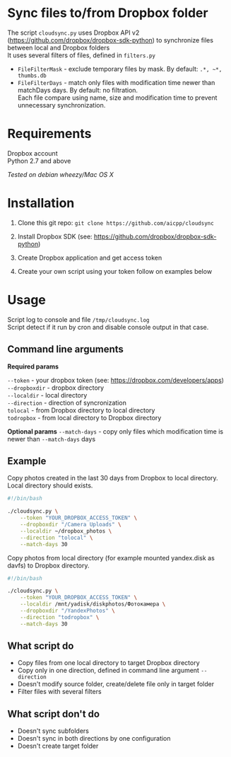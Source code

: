 Sync files to/from Dropbox folder
=================================

The script `cloudsync.py` uses Dropbox API v2 (https://github.com/dropbox/dropbox-sdk-python) to synchronize files between local and Dropbox folders  
It uses several filters of files, defined in `filters.py`  
* `FileFilterMask` - exclude temporary files by mask. By default: `.*, ~*, thumbs.db`
* `FileFilterDays` - match only files with modification time newer than matchDays days. By default: no filtration.  
Each file compare using name, size and modification time to prevent unnecessary synchronization.  

Requirements
============
Dropbox account  
Python 2.7 and above  

_Tested on debian wheezy/Mac OS X_  

Installation
============

1) Clone this git repo: `git clone https://github.com/aicpp/cloudsync` 

2) Install Dropbox SDK (see: https://github.com/dropbox/dropbox-sdk-python)

3) Create Dropbox application and get access token

4) Create your own script using your token follow on examples below

Usage
=====
Script log to console and file `/tmp/cloudsync.log`  
Script detect if it run by cron and disable console output in that case.    


Command line arguments
----------------------

**Required params**

`--token` - your dropbox token (see: https://dropbox.com/developers/apps)  
`--dropboxdir` - dropbox directory  
`--localdir` - local directory  
`--direction` - direction of syncronization  
`tolocal` - from Dropbox directory to local directory  
`todropbox` - from local directory to Dropbox directory  

**Optional params**
`--match-days` - copy only files which modification time is newer than `--match-days` days   

Example
-------

Copy photos created in the last 30 days from Dropbox to local directory. Local directory should exists.
```bash
#!/bin/bash

./cloudsync.py \
    --token "YOUR_DROPBOX_ACCESS_TOKEN" \
    --dropboxdir "/Camera Uploads" \
    --localdir ~/dropbox_photos \
    --direction "tolocal" \
    --match-days 30
```

Copy photos from local directory (for example mounted yandex.disk as davfs) to Dropbox directory.
```bash
#!/bin/bash

./cloudsync.py \
    --token "YOUR_DROPBOX_ACCESS_TOKEN" \
    --localdir /mnt/yadisk/diskphotos/Фотокамера \
    --dropboxdir "/YandexPhotos" \
    --direction "todropbox" \
    --match-days 30
```


What script do
--------------
* Copy files from one local directory to target Dropbox directory
* Copy only in one direction, defined in command line argument `--direction`
* Doesn't modify source folder, create/delete file only in target folder
* Filter files with several filters

What script don't do
--------------------
* Doesn't sync subfolders
* Doesn't sync in both directions by one configuration
* Doesn't create target folder


